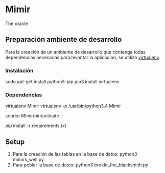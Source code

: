 # Mimir
The oracle

## Preparación ambiente de desarrollo
Para la creación de un ambiente de desarrollo que contenga todas dependencias necesarias para levantar la aplicación, se utilizó [virtualenv](http://docs.python-guide.org/en/latest/dev/virtualenvs/).

### Instalación
sudo apt-get install python3-pip
pip3 install virtualenv

### Dependencias
virtualenv Mimir
virtualenv -p /usr/bin/python3.4 Mimir

source Mimir/bin/activate

pip install -r requirements.txt

## Setup
1. Para la creación de las tablas en la base de datos:
	python3 mimirs_well.py
2. Para poblar la base de datos:
	python3 brokkr_the_blacksmith.py